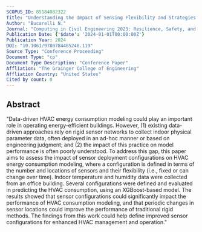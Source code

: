 ```yaml
---
SCOPUS_ID: 85184082322
Title: "Understanding the Impact of Sensing Flexibility and Strategies on HVAC Energy Consumption Modeling"
Author: "Bucarelli N."
Journal: "Computing in Civil Engineering 2023: Resilience, Safety, and Sustainability - Selected Papers from the ASCE International Conference on Computing in Civil Engineering 2023"
Publication Date: {'$date': '2024-01-01T00:00:00Z'}
Publication Year: 2024
DOI: "10.1061/9780784485248.119"
Source Type: "Conference Proceeding"
Document Type: "cp"
Document Type Description: "Conference Paper"
Affliation: "The Grainger College of Engineering"
Affliation Country: "United States"
Cited by count: 0
---
```


## Abstract
"Data-driven HVAC energy consumption modeling could play an important role in operating energy-efficient buildings. However, (1) existing data-driven approaches rely on rigid sensor networks to collect indoor physical parameter data, often deployed in an ad-hoc manner or based on engineering judgment; and (2) the impact of this practice on model performance is often poorly understood. To address this gap, this paper aims to assess the impact of sensor deployment configurations on HVAC energy consumption modeling, where a configuration is defined in terms of the number and locations of sensors and their flexibility (i.e., fixed or can change over time). Indoor temperature and humidity data were collected from an office building. Several configurations were defined and evaluated in predicting the HVAC consumption, using an XGBoost-based model. The results showed that sensor configurations could significantly impact the performance of HVAC consumption modeling, and that periodic changes in sensor locations could improve the performance of traditional rigid methods. The findings from this work could help define improved sensor configurations for enhanced HVAC management and operation."
